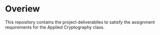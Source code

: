 # Overiew
This repository contains the project deliverablles to satisfy the assignment requirements for the Applied Cryptography class.
